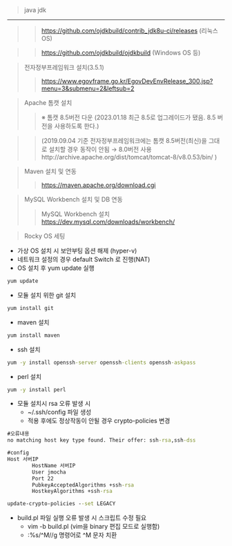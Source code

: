 > java jdk
--------
>> https://github.com/ojdkbuild/contrib_jdk8u-ci/releases   (리눅스 OS)

>>https://github.com/ojdkbuild/ojdkbuild  (Windows OS 등)



> 전자정부프레임워크 설치(3.5.1)
>>https://www.egovframe.go.kr/EgovDevEnvRelease_300.jsp?menu=3&submenu=2&leftsub=2




> Apache 톰캣 설치
>>※ 톰캣 8.5버전 다운
(2023.01.18 최근 8.5로 업그레이드가 됐음. 8.5 버전을 사용하도록 한다.)

>>(2019.09.04 기준 전자정부프레임워크에는 톰캣 8.5버전(최신)을 그대로 설치할 경우 동작이 안됨 → 8.0버전 사용http://archive.apache.org/dist/tomcat/tomcat-8/v8.0.53/bin/ )




> Maven 설치 및 연동
>>https://maven.apache.org/download.cgi




> MySQL Workbench 설치 및 DB 연동
>> MySQL Workbench 설치
>> https://dev.mysql.com/downloads/workbench/










> Rocky OS 세팅

* 가상 OS 설치 시 보안부팅 옵션 해제 (hyper-v)
* 네트워크 설정의 경우 default Switch 로 진행(NAT)
* OS 설치 후 yum update 실행
```cmd
yum update
```
* 모듈 설치 위한 git 설치
```cmd
yum install git
```

* maven 설치
```cmd
yum install maven
```

* ssh 설치
```cmd
yum -y install openssh-server openssh-clients openssh-askpass
```

* perl 설치
```cmd
yum -y install perl
```




* 모듈 설치시 rsa 오류 발생 시
    * ~/.ssh/config 파일 생성
    * 적용 후에도 정상작동이 안될 경우 crypto-policies 변경
```cmd
#오류내용
no matching host key type found. Their offer: ssh-rsa,ssh-dss
```

```cmd
#config
Host 서버IP
        HostName 서버IP
        User jmocha
        Port 22
        PubkeyAcceptedAlgorithms +ssh-rsa
        HostkeyAlgorithms +ssh-rsa
```

```cmd
update-crypto-policies --set LEGACY
```

* build.pl  파일 실행 오류 발생 시 스크립트 수정 필요
    * vim -b build.pl  (vim을 binary 편집 모드로 실행함)
    *  :%s/^M//g    명령어로 ^M 문자 치환




